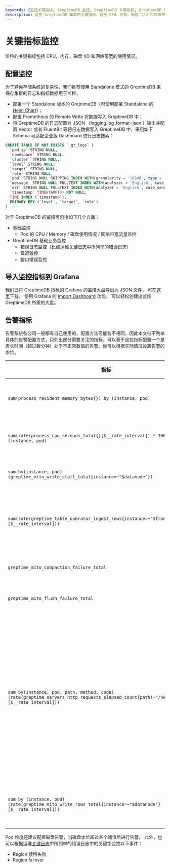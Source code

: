 ```yaml
---
keywords: [监控关键指标, GreptimeDB 监控, GreptimeDB 关键指标, GreptimeDB 集群监控]
description: 监控 GreptimeDB 集群的关键指标，包括 CPU、内存、磁盘 I/O 和网络带宽的使用情况。
---
```


# 关键指标监控

监控的关键指标包括 CPU、内存、磁盘 I/O 和网络带宽的使用情况。

## 配置监控

为了避免存储系统的复杂性，我们推荐使用 Standalone 模式的 GreptimeDB 来保存集群的日志和指标数据用于监控。
- 部署一个 Standalone 版本的 GreptimeDB（可使用部署 Standalone 的 [Helm Chart](https://github.com/GreptimeTeam/helm-charts/tree/main/charts/greptimedb-standalone)）；
- 配置 Prometheus 的 Remote Write 将数据写入 GreptimeDB 中；
- 将 GreptimeDB 的日志配置为 JSON （logging.log_format=json ）输出并配置 Vector 或者 FluentBit 等将日志数据写入 GreptimeDB 中，采用如下 Schema 可适配企业版 Dashboard 进行日志搜索：

```sql
CREATE TABLE IF NOT EXISTS `_gt_logs` (
  `pod_ip` STRING NULL,
  `namespace` STRING NULL,
  `cluster` STRING NULL,
  `level` STRING NULL,
  `target` STRING NULL,
  `role` STRING NULL,
  `pod` STRING NULL SKIPPING INDEX WITH(granularity = '10240', type = 'BLOOM'),
  `message` STRING NULL FULLTEXT INDEX WITH(analyzer = 'English', case_sensitive = 'false'),
  `err` STRING NULL FULLTEXT INDEX WITH(analyzer = 'English', case_sensitive = 'false'),
  `timestamp` TIMESTAMP(9) NOT NULL,
  TIME INDEX (`timestamp`),
  PRIMARY KEY (`level`, `target`, `role`)
)
```

对于 GreptimeDB 的监控可包括如下几个方面：

- 基础监控
  - Pod 的 CPU / Memory / 磁盘使用情况 / 网络带宽流量监控
- GreptimeDB 基础业务监控
  - 错误日志监控（比如运维[关键日志](key-logs.md)中所列举的错误日志）
  - 延迟监控
  - 接口错误监控

## 导入监控指标到 Grafana

我们已将 GreptimeDB 指标的 Grafana 的监控大盘导出为 JSON 文件，
可在[这里](https://github.com/GreptimeTeam/greptimedb/tree/main/grafana)下载。
使用 Grafana 的 [Import Dashboard](https://grafana.com/docs/grafana/latest/dashboards/build-dashboards/import-dashboards/) 功能，
可以轻松创建出监控 GreptimeDB 所需的大盘。

## 告警指标

告警系统各公司一般都有自己使用的，配置方法可能各不相同，因此本文档不列举具体的告警配置方式，只列出部分需要关注的指标，可以基于这些指标配置一个是否长时间（超过数分钟）处于不正常数值的告警。你可以根据实际情况设置告警的水位。

| 指标 | 含义 | 参考规则 |
| --- | --- | --- |
| `sum(process_resident_memory_bytes{}) by (instance, pod)` | 进程的内存占用 | 占用率持续大于阈值 |
| `sum(rate(process_cpu_seconds_total{}[$__rate_interval]) * 1000) by (instance, pod)` | 进程的 CPU 暂用，CPU 显示的是 millicore | 利用率持续大于阈值 |
| `sum by(instance, pod) (greptime_mito_write_stall_total{instance=~"$datanode"})` | datanode 积压的写入请求数量 | 持续 n 分钟大于 0 |
| `sum(rate(greptime_table_operator_ingest_rows{instance=~"$frontend"}[$__rate_interval]))` | 当前每秒写入的行数 | 持续 n 分钟跌 0（或低于阈值） |
| `greptime_mito_compaction_failure_total` | compaction 失败 | 最近新增大于 0 |
| `greptime_mito_flush_failure_total` | flush 失败 | 最近新增大于 0 |
| `sum by(instance, pod, path, method, code) (rate(greptime_servers_http_requests_elapsed_count{path!~"/health\|/metrics"}[$__rate_interval]))` | HTTP 请求数和返回的响应码 | 响应码 200 的请求数量持续 n 分钟低于阈值或者响应码非 200 的请求数量持续 n 分钟大于正常阈值 |
| `sum by (instance, pod) (rate(greptime_mito_write_rows_total{instance=~"$datanode"}[$__rate_interval]))` | 存储引擎写入行数 | 持续 n 分钟低于正常阈值 |

Pod 维度还建议配置磁盘告警，当磁盘水位超过某个阈值后进行告警。
此外，也可以根据运维[关键日志](key-logs.md)中所列举的错误日志中的关键字监控以下事件：

- Region 续租失败
- Region failover
